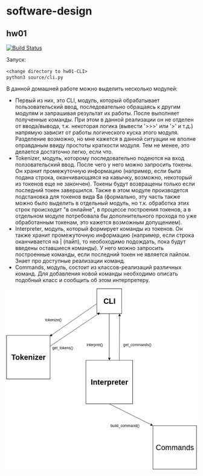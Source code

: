 # software-design
## hw01
[![Build Status](https://travis-ci.org/Igor-Tukh/software-design.svg?branch=hw01-CLI)](https://travis-ci.org/Igor-Tukh/software-design)

Запуск:
```
<change directory to hw01-CLI>
python3 source/cli.py
```

В данной домашней работе можно выделить несколько модулей:
* Первый из них, это CLI, модуль, который обрабатывает пользовательский ввод, последовательно обращаясь к другим модулям и запрашивая результат их работы. После выполняет полученные команды. При этом в данной реализации он не отделен от ввода/вывода, т.к. некоторая логика (вывести '>>>' или '>' и т.д.) напрямую зависит от работы логического куска этого модуля. Разделение возможно, но мне кажется в данной ситуации не вполне оправданым ввиду простоты краткости модуля. Тем не менее, это делается достаточно легко, если что.
* Tokenizer, модуль, которому последовательно подеются на вход ползовательский ввод. После чего у него можно запросить токены. Он хранит промежуточную информацию (например, если была подана строка, оканчивающаяся на кавычку, возможно, некоторый из токенов еще не закончен). Токены будут возвращены только если последний токен завершился. Также в этом модуле производется подстановка для токенов вида $a (формально, эту часть также можно было выделить в отдельный модуль, но т.к. обработка этих строк происходит "в онлайне", в процессе построения токенов, а в отдельном модуле потребовала бы дополнительного прохода по уже обработанным токенам, это кажется возможным допущением).
* Interpreter, модуль, который формирует команды из токенов. Он также хранит промежуточную информацию (например, если строка оканчивается на | (пайп), то необоходимо подождать, пока будут введены оставшиеся команды). У него можно запросить построенные команды, если последний токен не является пайпом. Знает про доступные реализации команд.
* Commands, модуль, состоит из классов-реализаций различных команд. Для добавления новой команды необходимо описать подобный класс и сообщить об этом интерпретеру.

![alt text](https://github.com/Igor-Tukh/software-design/blob/hw01-CLI/hw01-CLI/hw01.png)

